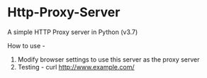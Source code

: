# Http-Proxy-Server
A simple HTTP Proxy server in Python (v3.7)

How to use - 
1. Modify browser settings to use this server as the proxy server
2. Testing -
curl http://www.example.com/
